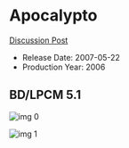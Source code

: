 # Apocalypto

[Discussion Post](https://www.avsforum.com/threads/bass-eq-for-filtered-movies.2995212/post-59904238)

* Release Date: 2007-05-22
* Production Year: 2006

## BD/LPCM 5.1

![img 0](https://i.imgur.com/xOvkgyq.jpg)

![img 1](https://i.imgur.com/04IJC6u.png)

